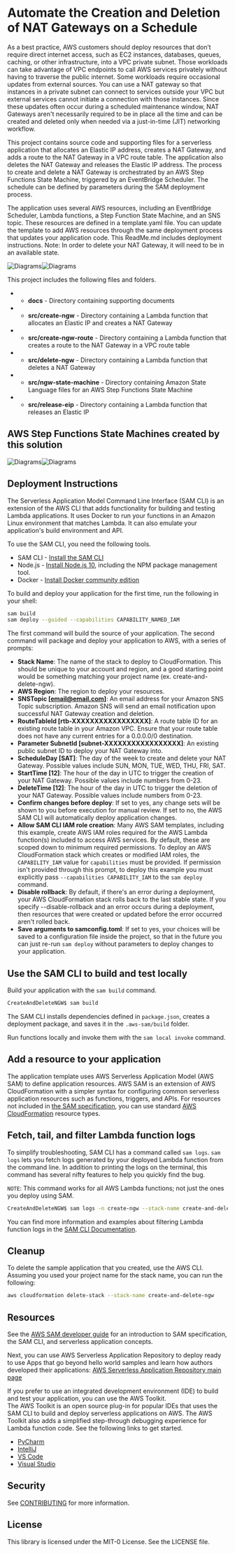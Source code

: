 # Automate the Creation and Deletion of NAT Gateways on a Schedule

As a best practice, AWS customers should deploy resources that don’t require direct internet access, such as EC2 instances, databases, queues, caching, or other infrastructure, into a VPC private subnet. Those workloads can take advantage of VPC endpoints to call AWS services privately without having to traverse the public internet. Some workloads require occasional updates from external sources. You can use a NAT gateway so that instances in a private subnet can connect to services outside your VPC but external services cannot initiate a connection with those instances. Since these updates often occur during a scheduled maintenance window, NAT Gateways aren't necessarily required to be in place all the time and can be created and deleted only when needed via a just-in-time (JIT) networking workflow.

This project contains source code and supporting files for a serverless application that allocates an Elastic IP address, creates a NAT Gateway, and adds a route to the NAT Gateway in a VPC route table. The application also deletes the NAT Gateway and releases the Elastic IP address. The process to create and delete a NAT Gateway is orchestrated by an AWS Step Functions State Machine, triggered by an EventBridge Scheduler. The schedule can be defined by parameters during the SAM deployment process.  

The application uses several AWS resources, including an EventBridge Scheduler, Lambda functions, a Step Function State Machine, and an SNS topic. These resources are defined in a template.yaml file. You can update the template to add AWS resources through the same deployment process that updates your application code. This ReadMe.md includes deployment instructions. Note: In order to delete your NAT Gateway, it will need to be in an available state.


![Diagrams](./docs/CreateNGW.png)![Diagrams](./docs/DeleteNGW.png)

This project includes the following files and folders.

- * **docs** - Directory containing supporting documents
- * **src/create-ngw** - Directory containing a Lambda function that allocates an Elastic IP and creates a NAT Gateway
- * **src/create-ngw-route** - Directory containing a Lambda function that creates a route to the NAT Gateway in a VPC route table
- * **src/delete-ngw** - Directory containing a Lambda function that deletes a NAT Gateway
- * **src/ngw-state-machine** - Directory containing Amazon State Language files for an AWS Step Functions State Machine
- * **src/release-eip** - Directory containing a Lambda function that releases an Elastic IP 




## AWS Step Functions State Machines created by this solution
![Diagrams](./docs/CreateNGW-StateMachine.png)![Diagrams](./docs/DeleteNGW-StateMachine.png)



## Deployment Instructions

The Serverless Application Model Command Line Interface (SAM CLI) is an extension of the AWS CLI that adds functionality for building and testing Lambda applications. It uses Docker to run your functions in an Amazon Linux environment that matches Lambda. It can also emulate your application's build environment and API.

To use the SAM CLI, you need the following tools.

* SAM CLI - [Install the SAM CLI](https://docs.aws.amazon.com/serverless-application-model/latest/developerguide/serverless-sam-cli-install.html)
* Node.js - [Install Node.js 10](https://nodejs.org/en/), including the NPM package management tool.
* Docker - [Install Docker community edition](https://hub.docker.com/search/?type=edition&offering=community)

To build and deploy your application for the first time, run the following in your shell:

```bash
sam build
sam deploy --guided --capabilities CAPABILITY_NAMED_IAM
```

The first command will build the source of your application. The second command will package and deploy your application to AWS, with a series of prompts:

* **Stack Name**: The name of the stack to deploy to CloudFormation. This should be unique to your account and region, and a good starting point would be something matching your project name (ex. create-and-delete-ngw).
* **AWS Region**: The region to deploy your resources.
* **SNSTopic [email@email.com]**: An email address for your Amazon SNS Topic subscription.  Amazon SNS will send an email notification upon successful NAT Gateway creation and deletion.
* **RouteTableId [rtb-XXXXXXXXXXXXXXXXX]**: A route table ID for an existing route table in your Amazon VPC.  Ensure that your route table does not have any current entries for a 0.0.0.0/0 destination.
* **Parameter SubnetId [subnet-XXXXXXXXXXXXXXXXX]**: An existing public subnet ID to deploy your NAT Gateway into.
* **ScheduleDay [SAT]**: The day of the week to create and delete your NAT Gateway.  Possible values include SUN, MON, TUE, WED, THU, FRI, SAT.
* **StartTime [12]**: The hour of the day in UTC to trigger the creation of your NAT Gateway. Possible values include numbers from 0-23.
* **DeleteTime [12]**: The hour of the day in UTC to trigger the deletion of your NAT Gateway. Possible values include numbers from 0-23.
* **Confirm changes before deploy**: If set to yes, any change sets will be shown to you before execution for manual review. If set to no, the AWS SAM CLI will automatically deploy application changes.
* **Allow SAM CLI IAM role creation**: Many AWS SAM templates, including this example, create AWS IAM roles required for the AWS Lambda function(s) included to access AWS services. By default, these are scoped down to minimum required permissions. To deploy an AWS CloudFormation stack which creates or modified IAM roles, the `CAPABILITY_IAM` value for `capabilities` must be provided. If permission isn't provided through this prompt, to deploy this example you must explicitly pass `--capabilities CAPABILITY_IAM` to the `sam deploy` command.
* **Disable rollback**: By default, if there's an error during a deployment, your AWS CloudFormation stack rolls back to the last stable state. If you specify --disable-rollback and an error occurs during a deployment, then resources that were created or updated before the error occurred aren't rolled back.
* **Save arguments to samconfig.toml**: If set to yes, your choices will be saved to a configuration file inside the project, so that in the future you can just re-run `sam deploy` without parameters to deploy changes to your application.

## Use the SAM CLI to build and test locally

Build your application with the `sam build` command.

```bash
CreateAndDeleteNGW$ sam build
```

The SAM CLI installs dependencies defined in `package.json`, creates a deployment package, and saves it in the `.aws-sam/build` folder.

Run functions locally and invoke them with the `sam local invoke` command.

## Add a resource to your application
The application template uses AWS Serverless Application Model (AWS SAM) to define application resources. AWS SAM is an extension of AWS CloudFormation with a simpler syntax for configuring common serverless application resources such as functions, triggers, and APIs. For resources not included in [the SAM specification](https://github.com/awslabs/serverless-application-model/blob/master/versions/2016-10-31.md), you can use standard [AWS CloudFormation](https://docs.aws.amazon.com/AWSCloudFormation/latest/UserGuide/aws-template-resource-type-ref.html) resource types.

## Fetch, tail, and filter Lambda function logs

To simplify troubleshooting, SAM CLI has a command called `sam logs`. `sam logs` lets you fetch logs generated by your deployed Lambda function from the command line. In addition to printing the logs on the terminal, this command has several nifty features to help you quickly find the bug.

`NOTE`: This command works for all AWS Lambda functions; not just the ones you deploy using SAM.

```bash
CreateAndDeleteNGW$ sam logs -n create-ngw --stack-name create-and-delete-ngw --tail
```

You can find more information and examples about filtering Lambda function logs in the [SAM CLI Documentation](https://docs.aws.amazon.com/serverless-application-model/latest/developerguide/serverless-sam-cli-logging.html).

## Cleanup

To delete the sample application that you created, use the AWS CLI. Assuming you used your project name for the stack name, you can run the following:

```bash
aws cloudformation delete-stack --stack-name create-and-delete-ngw
```

## Resources

See the [AWS SAM developer guide](https://docs.aws.amazon.com/serverless-application-model/latest/developerguide/what-is-sam.html) for an introduction to SAM specification, the SAM CLI, and serverless application concepts.

Next, you can use AWS Serverless Application Repository to deploy ready to use Apps that go beyond hello world samples and learn how authors developed their applications: [AWS Serverless Application Repository main page](https://aws.amazon.com/serverless/serverlessrepo/)


If you prefer to use an integrated development environment (IDE) to build and test your application, you can use the AWS Toolkit.  
The AWS Toolkit is an open source plug-in for popular IDEs that uses the SAM CLI to build and deploy serverless applications on AWS. The AWS Toolkit also adds a simplified step-through debugging experience for Lambda function code. See the following links to get started.

* [PyCharm](https://docs.aws.amazon.com/toolkit-for-jetbrains/latest/userguide/welcome.html)
* [IntelliJ](https://docs.aws.amazon.com/toolkit-for-jetbrains/latest/userguide/welcome.html)
* [VS Code](https://docs.aws.amazon.com/toolkit-for-vscode/latest/userguide/welcome.html)
* [Visual Studio](https://docs.aws.amazon.com/toolkit-for-visual-studio/latest/user-guide/welcome.html)

## Security

See [CONTRIBUTING](CONTRIBUTING.md#security-issue-notifications) for more information.

## License

This library is licensed under the MIT-0 License. See the LICENSE file.